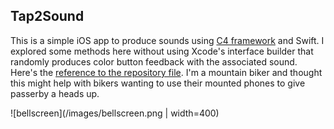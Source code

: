 ## Tap2Sound 

This is a simple iOS app to produce sounds using [C4 framework](http://www.c4ios.com) and Swift. I explored some methods here without using Xcode's interface builder that randomly produces color button feedback with the associated sound.  Here's the [reference to the repository file](https://github.com/philsgu/bell-sound-swift-app-). I'm a mountain biker and thought this might help with bikers wanting to use their mounted phones to give passerby a heads up.  

![bellscreen](/images/bellscreen.png | width=400)
